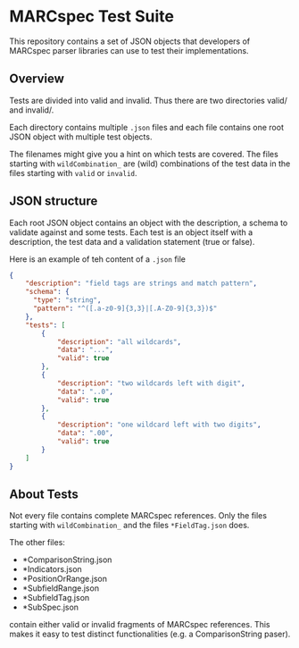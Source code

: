 # MARCspec Test Suite

This repository contains a set of JSON objects that developers of MARCspec parser libraries can use to test their implementations.

## Overview

Tests are divided into valid and invalid. Thus there are two directories valid/ and invalid/.

Each directory contains multiple ```.json``` files and each file contains one root JSON object with multiple test objects.

The filenames might give you a hint on which tests are covered. The files starting with ```wildCombination_``` are (wild) combinations of the test data in the files starting with ```valid``` or ```invalid```.

## JSON structure

Each root JSON object contains an object with the description, a schema to validate against and some tests. Each test is an object itself with a description, the test data and a validation statement (true or false).

Here is an example of teh content of a ```.json``` file

```json
{
    "description": "field tags are strings and match pattern",
    "schema": {
      "type": "string",
      "pattern": "^([.a-z0-9]{3,3}|[.A-Z0-9]{3,3})$"
    },
    "tests": [
        {
            "description": "all wildcards",
            "data": "...",
            "valid": true
        },
        {
            "description": "two wildcards left with digit",
            "data": "..0",
            "valid": true
        },
        {
            "description": "one wildcard left with two digits",
            "data": ".00",
            "valid": true
        }
    ]
}
```

## About Tests

Not every file contains complete MARCspec references. Only the files starting with ```wildCombination_``` and the files ```*FieldTag.json``` does.

The other files:

- *ComparisonString.json
- *Indicators.json
- *PositionOrRange.json
- *SubfieldRange.json
- *SubfieldTag.json
- *SubSpec.json

contain either valid or invalid fragments of MARCspec references. This makes it easy to test distinct functionalities (e.g. a ComparisonString paser).
